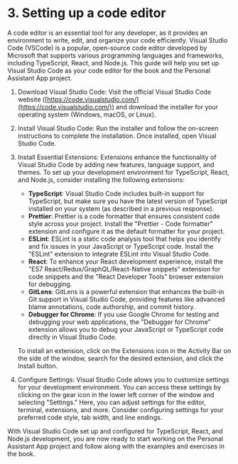 # 3. Setting up a code editor

A code editor is an essential tool for any developer, as it provides an environment to write, edit, and organize your code efficiently. Visual Studio Code (VSCode) is a popular, open-source code editor developed by Microsoft that supports various programming languages and frameworks, including TypeScript, React, and Node.js. This guide will help you set up Visual Studio Code as your code editor for the book and the Personal Assistant App project.

1. Download Visual Studio Code: Visit the official Visual Studio Code website ([https://code.visualstudio.com/](https://code.visualstudio.com/)) and download the installer for your operating system (Windows, macOS, or Linux).
2. Install Visual Studio Code: Run the installer and follow the on-screen instructions to complete the installation. Once installed, open Visual Studio Code.
3.  Install Essential Extensions: Extensions enhance the functionality of Visual Studio Code by adding new features, language support, and themes. To set up your development environment for TypeScript, React, and Node.js, consider installing the following extensions:

    * **TypeScript**: Visual Studio Code includes built-in support for TypeScript, but make sure you have the latest version of TypeScript installed on your system (as described in a previous response).
    * **Prettier**: Prettier is a code formatter that ensures consistent code style across your project. Install the "Prettier - Code formatter" extension and configure it as the default formatter for your project.
    * **ESLint**: ESLint is a static code analysis tool that helps you identify and fix issues in your JavaScript or TypeScript code. Install the "ESLint" extension to integrate ESLint into Visual Studio Code.
    * **React**: To enhance your React development experience, install the "ES7 React/Redux/GraphQL/React-Native snippets" extension for code snippets and the "React Developer Tools" browser extension for debugging.
    * **GitLens**: GitLens is a powerful extension that enhances the built-in Git support in Visual Studio Code, providing features like advanced blame annotations, code authorship, and commit history.
    * **Debugger for Chrome**: If you use Google Chrome for testing and debugging your web applications, the "Debugger for Chrome" extension allows you to debug your JavaScript or TypeScript code directly in Visual Studio Code.

    To install an extension, click on the Extensions icon in the Activity Bar on the side of the window, search for the desired extension, and click the Install button.
4. Configure Settings: Visual Studio Code allows you to customize settings for your development environment. You can access these settings by clicking on the gear icon in the lower left corner of the window and selecting "Settings." Here, you can adjust settings for the editor, terminal, extensions, and more. Consider configuring settings for your preferred code style, tab width, and line endings.

With Visual Studio Code set up and configured for TypeScript, React, and Node.js development, you are now ready to start working on the Personal Assistant App project and follow along with the examples and exercises in the book.
